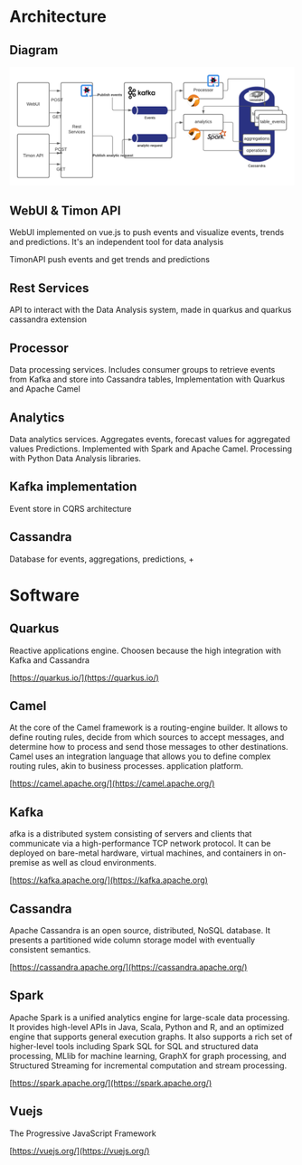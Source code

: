 # Architecture

## Diagram

![](images/DAarchitecture.png)

## WebUI & Timon API
WebUI implemented on vue.js to push events and visualize events, trends and predictions. It's an independent tool for data analysis

TimonAPI push events and get trends and predictions

## Rest Services
API to interact with the Data Analysis system, made in quarkus and quarkus cassandra extension

## Processor 

Data processing services. Includes consumer groups to retrieve events from Kafka and store into Cassandra tables, Implementation with Quarkus and Apache Camel

## Analytics
Data analytics services. 
Aggregates events, forecast values for aggregated values 
Predictions.
Implemented with Spark and Apache Camel. Processing with Python Data Analysis libraries.

## Kafka implementation

Event store in CQRS architecture

## Cassandra

Database for events, aggregations, predictions, +

# Software

## Quarkus

Reactive applications engine. 
Choosen because the high integration with Kafka and Cassandra

[https://quarkus.io/](https://quarkus.io/)

## Camel

At the core of the Camel framework is a routing-engine builder. It allows  to define routing rules, decide from which sources to accept messages, and determine how to process and send those messages to other destinations. Camel uses an integration language that allows you to define complex routing rules, akin to business processes. application platform.

[https://camel.apache.org/](https://camel.apache.org/)

## Kafka

afka is a distributed system consisting of servers and clients that communicate via a high-performance TCP network protocol. It can be deployed on bare-metal hardware, virtual machines, and containers in on-premise as well as cloud environments.

[https://kafka.apache.org/](https://kafka.apache.org)

## Cassandra

Apache Cassandra is an open source, distributed, NoSQL database. It presents a partitioned wide column storage model with eventually consistent semantics.

[https://cassandra.apache.org/](https://cassandra.apache.org/)


## Spark

Apache Spark is a unified analytics engine for large-scale data processing. It provides high-level APIs in Java, Scala, Python and R, and an optimized engine that supports general execution graphs. It also supports a rich set of higher-level tools including Spark SQL for SQL and structured data processing, MLlib for machine learning, GraphX for graph processing, and Structured Streaming for incremental computation and stream processing.

[https://spark.apache.org/](https://spark.apache.org/)

## Vuejs

The Progressive
JavaScript Framework

[https://vuejs.org/](https://vuejs.org/)


